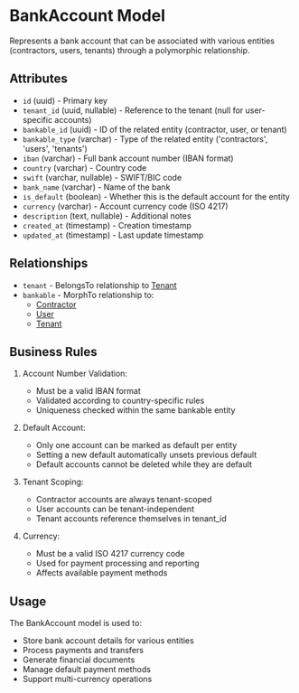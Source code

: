 # BankAccount Model

Represents a bank account that can be associated with various entities (contractors, users, tenants) through a polymorphic relationship.

## Attributes

- `id` (uuid) - Primary key
- `tenant_id` (uuid, nullable) - Reference to the tenant (null for user-specific accounts)
- `bankable_id` (uuid) - ID of the related entity (contractor, user, or tenant)
- `bankable_type` (varchar) - Type of the related entity ('contractors', 'users', 'tenants')
- `iban` (varchar) - Full bank account number (IBAN format)
- `country` (varchar) - Country code
- `swift` (varchar, nullable) - SWIFT/BIC code
- `bank_name` (varchar) - Name of the bank
- `is_default` (boolean) - Whether this is the default account for the entity
- `currency` (varchar) - Account currency code (ISO 4217)
- `description` (text, nullable) - Additional notes
- `created_at` (timestamp) - Creation timestamp
- `updated_at` (timestamp) - Last update timestamp

## Relationships

- `tenant` - BelongsTo relationship to [Tenant](./Tenant.md)
- `bankable` - MorphTo relationship to:
  - [Contractor](./Contractor.md)
  - [User](./User.md)
  - [Tenant](./Tenant.md)

## Business Rules

1. Account Number Validation:
   - Must be a valid IBAN format
   - Validated according to country-specific rules
   - Uniqueness checked within the same bankable entity

2. Default Account:
   - Only one account can be marked as default per entity
   - Setting a new default automatically unsets previous default
   - Default accounts cannot be deleted while they are default

3. Tenant Scoping:
   - Contractor accounts are always tenant-scoped
   - User accounts can be tenant-independent
   - Tenant accounts reference themselves in tenant_id

4. Currency:
   - Must be a valid ISO 4217 currency code
   - Used for payment processing and reporting
   - Affects available payment methods

## Usage

The BankAccount model is used to:
- Store bank account details for various entities
- Process payments and transfers
- Generate financial documents
- Manage default payment methods
- Support multi-currency operations
